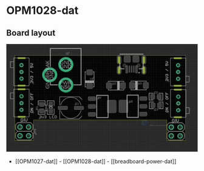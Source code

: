 
# OPM1028-dat


## Board layout 
![](2023-12-19-15-46-29.png)

- [[OPM1027-dat]] - [[OPM1028-dat]] - [[breadboard-power-dat]]